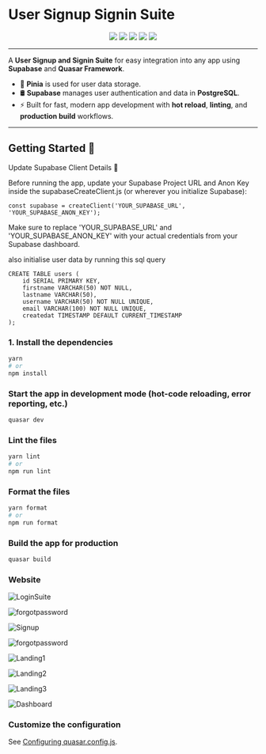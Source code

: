 # User Signup Signin Suite

<div align="center">
  <img src="https://img.shields.io/badge/Quasar-15AABF?style=for-the-badge&logo=quasar&logoColor=white" />
  <img src="https://img.shields.io/badge/Supabase-3ECF8E?style=for-the-badge&logo=supabase&logoColor=white" />
  <img src="https://img.shields.io/badge/Pinia-ffd93b?style=for-the-badge&logo=pinia&logoColor=black" />
  <img src="https://img.shields.io/badge/Vite-646CFF?style=for-the-badge&logo=vite&logoColor=white" />
  <img src="https://img.shields.io/badge/TypeScript-3178C6?style=for-the-badge&logo=typescript&logoColor=white" />
</div>

---

A **User Signup and Signin Suite** for easy integration into any app using **Supabase** and **Quasar Framework**.

- 🧩 **Pinia** is used for user data storage.
- 🛢️ **Supabase** manages user authentication and data in **PostgreSQL**.
- ⚡ Built for fast, modern app development with **hot reload**, **linting**, and **production build** workflows.

---

## Getting Started 🚀

Update Supabase Client Details 🔧

Before running the app, update your Supabase Project URL and Anon Key inside the supabaseCreateClient.js (or wherever you initialize Supabase):

```
const supabase = createClient('YOUR_SUPABASE_URL', 'YOUR_SUPABASE_ANON_KEY');
```
Make sure to replace 'YOUR_SUPABASE_URL' and 'YOUR_SUPABASE_ANON_KEY' with your actual credentials from your Supabase dashboard.

also initialise user data by running this sql query

```
CREATE TABLE users (
    id SERIAL PRIMARY KEY,
    firstname VARCHAR(50) NOT NULL,
    lastname VARCHAR(50),
    username VARCHAR(50) NOT NULL UNIQUE,
    email VARCHAR(100) NOT NULL UNIQUE,
    createdat TIMESTAMP DEFAULT CURRENT_TIMESTAMP
);
```


### 1. Install the dependencies
```bash
yarn
# or
npm install

```


### Start the app in development mode (hot-code reloading, error reporting, etc.)
```bash
quasar dev
```


### Lint the files
```bash
yarn lint
# or
npm run lint
```


### Format the files
```bash
yarn format
# or
npm run format
```


### Build the app for production
```bash
quasar build
```

### Website 
![LoginSuite](https://github.com/user-attachments/assets/cbc399ef-966f-43bc-a2b3-eb06eaeaed0b)


![forgotpassword](https://github.com/user-attachments/assets/1a545574-b4aa-48eb-8df2-600f677d792a)

![Signup](https://github.com/user-attachments/assets/d5a43a38-25c2-4f9d-884f-501c7e606696)

![forgotpassword](https://github.com/user-attachments/assets/614273fe-e1e9-4d79-8f06-043ad6c8e82b)


![Landing1](https://github.com/user-attachments/assets/6180567e-0ae3-409f-a121-5009c60b0df4)


![Landing2](https://github.com/user-attachments/assets/2ecf27cb-a0cc-467c-bc26-82fdf876c69a)


![Landing3](https://github.com/user-attachments/assets/dab35f16-3525-495d-980f-b045a83ec88a)


![Dashboard](https://github.com/user-attachments/assets/2c0e6a1f-5ee3-4695-9a53-15170d0e7e31)


### Customize the configuration
See [Configuring quasar.config.js](https://v2.quasar.dev/quasar-cli-vite/quasar-config-js).
